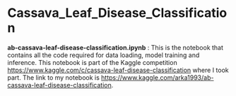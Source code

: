 # Cassava_Leaf_Disease_Classification

**ab-cassava-leaf-disease-classification.ipynb** : This is the notebook that contains all the code required for data loading, model training and inference. This notebook is part of the Kaggle competition https://www.kaggle.com/c/cassava-leaf-disease-classification where I took part. 
The link to my notebook is https://www.kaggle.com/arka1993/ab-cassava-leaf-disease-classification.
